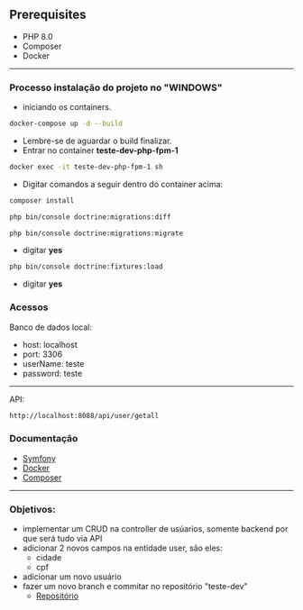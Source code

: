 ## Prerequisites
- PHP 8.0
- Composer
- Docker

--------------------
### Processo instalação do projeto no "**WINDOWS**"

- iniciando os containers.

```sh
docker-compose up -d --build
```
- Lembre-se de aguardar o build finalizar.
- Entrar no container **teste-dev-php-fpm-1**

```sh
docker exec -it teste-dev-php-fpm-1 sh
```
- Digitar comandos a seguir dentro do container acima:


```sh
composer install
```

```sh
php bin/console doctrine:migrations:diff
```

```sh
php bin/console doctrine:migrations:migrate
```

- digitar **yes**

```sh
php bin/console doctrine:fixtures:load
```
- digitar **yes**

### Acessos
Banco de dados local:
- host: localhost
- port: 3306
- userName: teste
- password: teste
--------------------
API:

```sh 
http://localhost:8088/api/user/getall
```
 
### Documentação
- [Symfony](https://symfony.com/doc/current/doctrine.html)
- [Docker](https://docs.docker.com/)
- [Composer](https://getcomposer.org/)

------------------------------------
### Objetivos:
- implementar um CRUD na controller de usúarios, somente backend por que será tudo via API
- adicionar 2 novos campos na entidade user, são eles:
  - cidade
  - cpf
- adicionar um novo usuário
- fazer um novo branch e commitar no repositório "teste-dev"
  - [Repositório](https://github.com/denakop/teste-dev) 